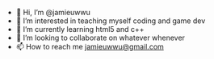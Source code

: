 - 👋 Hi, I’m @jamieuwwu
- 👀 I’m interested in teaching myself coding and game dev
- 🌱 I’m currently learning html5 and c++
- 💞️ I’m looking to collaborate on whatever whenever
- 📫 How to reach me jamieuwwu@gmail.com

<!---
jamieuwwu/jamieuwwu is a ✨ special ✨ repository because its `README.md` (this file) appears on your GitHub profile.
You can click the Preview link to take a look at your changes.
--->

